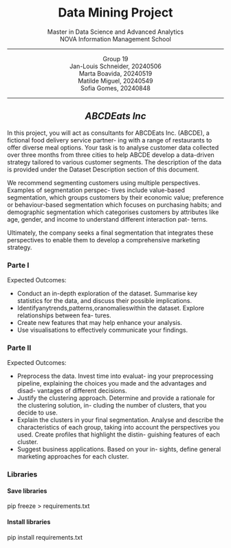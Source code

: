# <center>Data Mining Project</center>

<center>
Master in Data Science and Advanced Analytics <br>
NOVA Information Management School
</center>

** **

<center>
Group 19 <br>
Jan-Louis Schneider, 20240506  <br>
Marta Boavida, 20240519  <br>
Matilde Miguel, 20240549  <br>
Sofia Gomes, 20240848  <br>
</center>

** **

## <center>*ABCDEats Inc*</center>

In this project, you will act as consultants for ABCDEats Inc. (ABCDE), a fictional food delivery service partner- ing with a range of restaurants to offer diverse meal options. Your task is to analyse customer data collected over three months from three cities to help ABCDE develop a data-driven strategy tailored to various customer segments. The description of the data is provided under the Dataset Description section of this document. <br>

We recommend segmenting customers using multiple perspectives. Examples of segmentation perspec- tives include value-based segmentation, which groups customers by their economic value; preference or behaviour-based segmentation which focuses on purchasing habits; and demographic segmentation which categorises customers by attributes like age, gender, and income to understand different interaction pat- terns. <br>

Ultimately, the company seeks a final segmentation that integrates these perspectives to enable them to develop a comprehensive marketing strategy.

### Parte I
Expected Outcomes:
* Conduct an in-depth exploration of the dataset. Summarise key statistics for the data, and discuss their possible implications.
* Identifyanytrends,patterns,oranomalieswithin the dataset. Explore relationships between fea- tures.
* Create new features that may help enhance your analysis.
* Use visualisations to effectively communicate your findings. 

### Parte II
Expected Outcomes:
* Preprocess the data. Invest time into evaluat- ing your preprocessing pipeline, explaining the choices you made and the advantages and disad- vantages of different decisions.
* Justify the clustering approach. Determine and provide a rationale for the clustering solution, in- cluding the number of clusters, that you decide to use.
* Explain the clusters in your final segmentation. Analyse and describe the characteristics of each group, taking into account the perspectives you used. Create profiles that highlight the distin- guishing features of each cluster.
* Suggest business applications. Based on your in- sights, define general marketing approaches for each cluster.


### Libraries

#### Save libraries
pip freeze > requirements.txt
#### Install libraries
pip install requirements.txt